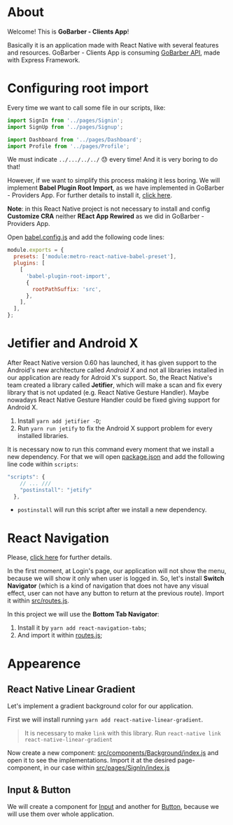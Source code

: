 # About

Welcome! This is **GoBarber - Clients App**!

Basically it is an application made with React Native with several features and resources. GoBarber - Clients App is consuming [GoBarber API](https://github.com/rodrigotamura/go-stack-2019/tree/master/module02), made with Express Framework.

# Configuring root import

Every time we want to call some file in our scripts, like:

```javascript
import SignIn from '../pages/Signin';
import SignUp from '../pages/Signup';

import Dashboard from '../pages/Dashboard';
import Profile from '../pages/Profile';
```

We must indicate `../.../../../` 😓 every time! And it is very boring to do that!

However, if we want to simplify this process making it less boring. We will implement **Babel Plugin Root Import**, as we have implemented in GoBarber - Providers App. For further details to install it, [click here](https://github.com/rodrigotamura/go-barber-web#using-root-import).

**Note**: in this React Native project is not necessary to install and config **Customize CRA** neither **REact App Rewired** as we did in GoBarber - Providers App.

Open [babel.config.js](./babel.config.js) and add the following code lines:

```javascript
module.exports = {
  presets: ['module:metro-react-native-babel-preset'],
  plugins: [
    [
      'babel-plugin-root-import',
      {
        rootPathSuffix: 'src',
      },
    ],
  ],
};
```

# Jetifier and Android X

After React Native version 0.60 has launched, it has given support to the Android's new architecture called _Android X_ and not all libraries installed in our application are ready for Adroid X's support. So, the React Native's team created a library called **Jetifier**, which will make a scan and fix every library that is not updated (e.g. React Native Gesture Handler). Maybe nowadays React Native Gesture Handler could be fixed giving support for Android X.

1. Install `yarn add jetifier -D`;
2. Run `yarn run jetify` to fix the Android X support problem for every installed libraries.

It is necessary now to run this command every moment that we install a new dependency. For that we will open [package.json](./package.json) and add the following line code within `scripts`:

```javascript
"scripts": {
    // ... ///
    "postinstall": "jetify"
  },
```

- `postinstall` will run this script after we install a new dependency.

# React Navigation

Please, [click here](https://github.com/rodrigotamura/go-stack-2019/tree/master/module03/react_native_project#react-navigation) for further details.

In the first moment, at Login's page, our application will not show the menu, because we will show it only when user is logged in.
So, let's install **Switch Navigator** (which is a kind of navigation that does not have any visual effect, user can not have any button to return at the previous route). Import it within [src/routes.js](./src/routes.js).

In this project we will use the **Bottom Tab Navigator**:

1. Install it by `yarn add react-navigation-tabs`;
2. And import it within [routes.js](./routes.js);

# Appearence

## React Native Linear Gradient

Let's implement a gradient background color for our application.

First we will install running `yarn add react-native-linear-gradient`.

> It is necessary to make `link` with this library. Run `react-native link react-native-linear-gradient`

Now create a new component: [src/components/Background/index.js](src/components/Background/index.js) and open it to see the implementations. Import it at the desired page-component, in our case within [src/pages/SignIn/index.js](./src/pages/SignIn/index.js)

## Input & Button

We will create a component for [Input](./src/components/Input/index.js) and another for [Button](./src/components/Button/index.js), because we will use them over whole application.
